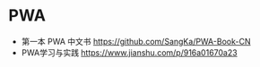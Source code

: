 # PWA

- 第一本 PWA 中文书 <https://github.com/SangKa/PWA-Book-CN>
- PWA学习与实践 https://www.jianshu.com/p/916a01670a23
